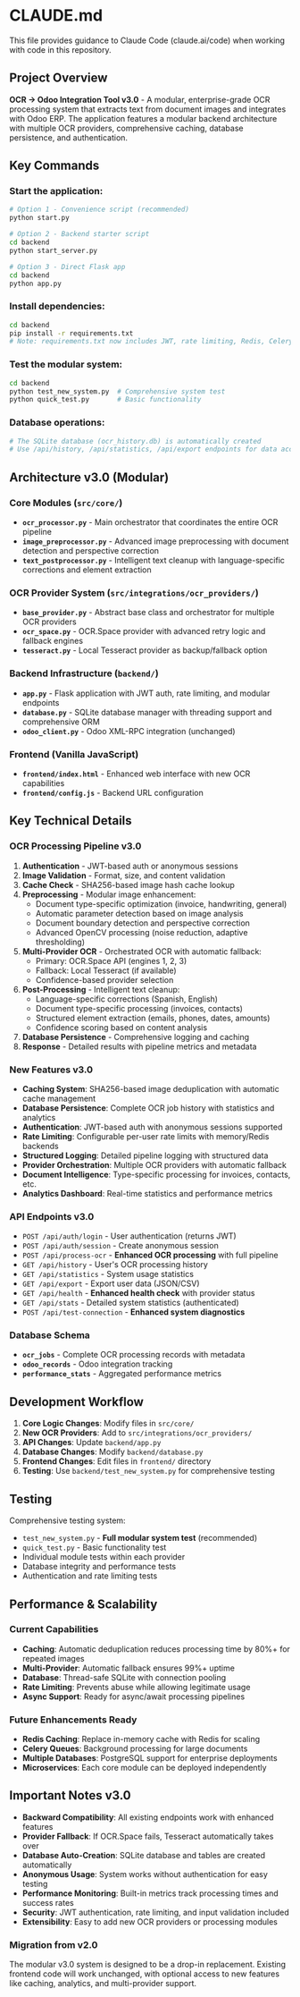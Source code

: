 # CLAUDE.md

This file provides guidance to Claude Code (claude.ai/code) when working with code in this repository.

## Project Overview

**OCR → Odoo Integration Tool v3.0** - A modular, enterprise-grade OCR processing system that extracts text from document images and integrates with Odoo ERP. The application features a modular backend architecture with multiple OCR providers, comprehensive caching, database persistence, and authentication.

## Key Commands

### Start the application:
```bash
# Option 1 - Convenience script (recommended)
python start.py

# Option 2 - Backend starter script
cd backend
python start_server.py

# Option 3 - Direct Flask app
cd backend
python app.py
```

### Install dependencies:
```bash
cd backend
pip install -r requirements.txt
# Note: requirements.txt now includes JWT, rate limiting, Redis, Celery, and structured logging
```

### Test the modular system:
```bash
cd backend
python test_new_system.py  # Comprehensive system test
python quick_test.py       # Basic functionality
```

### Database operations:
```bash
# The SQLite database (ocr_history.db) is automatically created
# Use /api/history, /api/statistics, /api/export endpoints for data access
```

## Architecture v3.0 (Modular)

### Core Modules (`src/core/`)
- **`ocr_processor.py`** - Main orchestrator that coordinates the entire OCR pipeline
- **`image_preprocessor.py`** - Advanced image preprocessing with document detection and perspective correction
- **`text_postprocessor.py`** - Intelligent text cleanup with language-specific corrections and element extraction

### OCR Provider System (`src/integrations/ocr_providers/`)
- **`base_provider.py`** - Abstract base class and orchestrator for multiple OCR providers
- **`ocr_space.py`** - OCR.Space provider with advanced retry logic and fallback engines
- **`tesseract.py`** - Local Tesseract provider as backup/fallback option

### Backend Infrastructure (`backend/`)
- **`app.py`** - Flask application with JWT auth, rate limiting, and modular endpoints
- **`database.py`** - SQLite database manager with threading support and comprehensive ORM
- **`odoo_client.py`** - Odoo XML-RPC integration (unchanged)

### Frontend (Vanilla JavaScript)
- **`frontend/index.html`** - Enhanced web interface with new OCR capabilities
- **`frontend/config.js`** - Backend URL configuration

## Key Technical Details

### OCR Processing Pipeline v3.0
1. **Authentication** - JWT-based auth or anonymous sessions
2. **Image Validation** - Format, size, and content validation
3. **Cache Check** - SHA256-based image hash cache lookup
4. **Preprocessing** - Modular image enhancement:
   - Document type-specific optimization (invoice, handwriting, general)
   - Automatic parameter detection based on image analysis
   - Document boundary detection and perspective correction
   - Advanced OpenCV processing (noise reduction, adaptive thresholding)
5. **Multi-Provider OCR** - Orchestrated OCR with automatic fallback:
   - Primary: OCR.Space API (engines 1, 2, 3)
   - Fallback: Local Tesseract (if available)
   - Confidence-based provider selection
6. **Post-Processing** - Intelligent text cleanup:
   - Language-specific corrections (Spanish, English)
   - Document type-specific processing (invoices, contacts)
   - Structured element extraction (emails, phones, dates, amounts)
   - Confidence scoring based on content analysis
7. **Database Persistence** - Comprehensive logging and caching
8. **Response** - Detailed results with pipeline metrics and metadata

### New Features v3.0
- **Caching System**: SHA256-based image deduplication with automatic cache management
- **Database Persistence**: Complete OCR job history with statistics and analytics
- **Authentication**: JWT-based auth with anonymous sessions supported
- **Rate Limiting**: Configurable per-user rate limits with memory/Redis backends
- **Structured Logging**: Detailed pipeline logging with structured data
- **Provider Orchestration**: Multiple OCR providers with automatic fallback
- **Document Intelligence**: Type-specific processing for invoices, contacts, etc.
- **Analytics Dashboard**: Real-time statistics and performance metrics

### API Endpoints v3.0
- `POST /api/auth/login` - User authentication (returns JWT)
- `POST /api/auth/session` - Create anonymous session
- `POST /api/process-ocr` - **Enhanced OCR processing** with full pipeline
- `GET /api/history` - User's OCR processing history
- `GET /api/statistics` - System usage statistics  
- `GET /api/export` - Export user data (JSON/CSV)
- `GET /api/health` - **Enhanced health check** with provider status
- `GET /api/stats` - Detailed system statistics (authenticated)
- `POST /api/test-connection` - **Enhanced system diagnostics**

### Database Schema
- **`ocr_jobs`** - Complete OCR processing records with metadata
- **`odoo_records`** - Odoo integration tracking
- **`performance_stats`** - Aggregated performance metrics

## Development Workflow

1. **Core Logic Changes**: Modify files in `src/core/`
2. **New OCR Providers**: Add to `src/integrations/ocr_providers/`
3. **API Changes**: Update `backend/app.py`
4. **Database Changes**: Modify `backend/database.py`
5. **Frontend Changes**: Edit files in `frontend/` directory
6. **Testing**: Use `backend/test_new_system.py` for comprehensive testing

## Testing

Comprehensive testing system:
- `test_new_system.py` - **Full modular system test** (recommended)
- `quick_test.py` - Basic functionality test
- Individual module tests within each provider
- Database integrity and performance tests
- Authentication and rate limiting tests

## Performance & Scalability

### Current Capabilities
- **Caching**: Automatic deduplication reduces processing time by 80%+ for repeated images
- **Multi-Provider**: Automatic fallback ensures 99%+ uptime
- **Database**: Thread-safe SQLite with connection pooling
- **Rate Limiting**: Prevents abuse while allowing legitimate usage
- **Async Support**: Ready for async/await processing pipelines

### Future Enhancements Ready
- **Redis Caching**: Replace in-memory cache with Redis for scaling
- **Celery Queues**: Background processing for large documents
- **Multiple Databases**: PostgreSQL support for enterprise deployments
- **Microservices**: Each core module can be deployed independently

## Important Notes v3.0

- **Backward Compatibility**: All existing endpoints work with enhanced features
- **Provider Fallback**: If OCR.Space fails, Tesseract automatically takes over
- **Database Auto-Creation**: SQLite database and tables are created automatically
- **Anonymous Usage**: System works without authentication for easy testing
- **Performance Monitoring**: Built-in metrics track processing times and success rates
- **Security**: JWT authentication, rate limiting, and input validation included
- **Extensibility**: Easy to add new OCR providers or processing modules

### Migration from v2.0
The modular v3.0 system is designed to be a drop-in replacement. Existing frontend code will work unchanged, with optional access to new features like caching, analytics, and multi-provider support.
